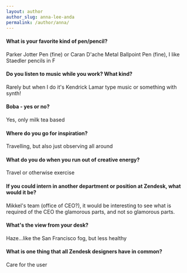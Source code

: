 ```yaml
---
layout: author
author_slug: anna-lee-anda
permalink: /author/anna/
---
```


<h4>What is your favorite kind of pen/pencil?</h4>
<p>Parker Jotter Pen (fine) or Caran D'ache Metal Ballpoint Pen (fine), I like Staedler pencils in F</p>

<h4>Do you listen to music while you work? What kind?</h4>
<p>Rarely but when I do it's Kendrick Lamar type music or something with synth!</p>

<h4>Boba - yes or no?</h4>
<p>Yes, only milk tea based</p>

<h4>Where do you go for inspiration?</h4>
<p>Travelling, but also just observing all around</p>

<h4>What do you do when you run out of creative energy?</h4>
<p>Travel or otherwise exercise</p>

<h4>If you could intern in another department or position at Zendesk, what would it be?</h4>
<p>Mikkel's team (office of CEO?), it would be interesting to see what is required of the CEO the glamorous parts, and not so glamorous parts.</p>

<h4>What's the view from your desk?</h4>
<p>Haze...like the San Francisco fog, but less healthy</p>

<h4>What is one thing that all Zendesk designers have in common?</h4>
<p>Care for the user</p>